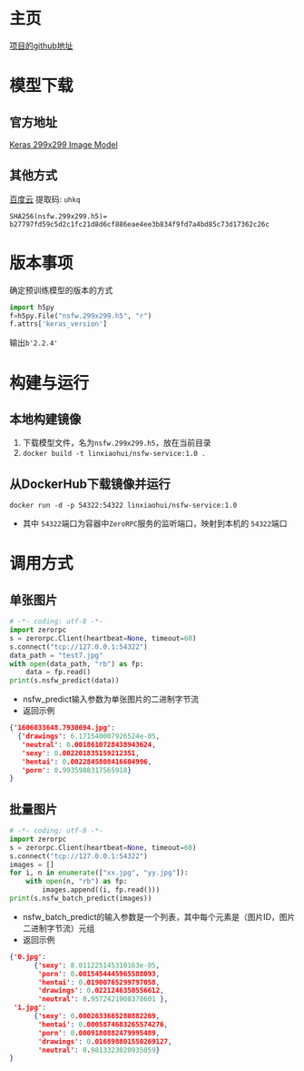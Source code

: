 # 主页
   [项目的github地址](https://github.com/GantMan/nsfw_model)

# 模型下载

## 官方地址
   [Keras 299x299 Image Model](https://s3.amazonaws.com/nsfwdetector/nsfw.299x299.h5)
   
## 其他方式
   [百度云](https://pan.baidu.com/s/15R-M4JdnjjhY04JgoVDYnw) 提取码: `uhkq`

```
SHA256(nsfw.299x299.h5)= b27797fd59c5d2c1fc21d8d6cf886eae4ee3b834f9fd7a4bd85c73d17362c26c
```

# 版本事项
确定预训练模型的版本的方式
```python
import h5py
f=h5py.File("nsfw.299x299.h5", "r")
f.attrs['keras_version']
```
输出`b'2.2.4'`

# 构建与运行

## 本地构建镜像
   1. 下载模型文件，名为`nsfw.299x299.h5`，放在当前目录
   2. `docker build -t linxiaohui/nsfw-service:1.0 .`

## 从DockerHub下载镜像并运行
   `docker run -d -p 54322:54322 linxiaohui/nsfw-service:1.0`
   * 其中 `54322`端口为容器中`ZeroRPC`服务的监听端口，映射到本机的 `54322`端口

# 调用方式
## 单张图片
```python
# -*- coding: utf-8 -*-
import zerorpc
s = zerorpc.Client(heartbeat=None, timeout=60)
s.connect("tcp://127.0.0.1:54322")
data_path = "test7.jpg"
with open(data_path, "rb") as fp:
    data = fp.read()
print(s.nsfw_predict(data))
```
   * nsfw_predict输入参数为单张图片的二进制字节流
   * 返回示例
```json
{'1606033648.7930694.jpg': 
  {'drawings': 6.171540007926524e-05, 
   'neutral': 0.0018610728438943624,
   'sexy': 0.002201835159212351, 
   'hentai': 0.0022845808416604996, 
   'porn': 0.9935908317565918}
}
```

## 批量图片
```python
# -*- coding: utf-8 -*-
import zerorpc
s = zerorpc.Client(heartbeat=None, timeout=60)
s.connect("tcp://127.0.0.1:54322")
images = []
for i, n in enumerate(["xx.jpg", "yy.jpg"]):
    with open(n, "rb") as fp:
        images.append((i, fp.read()))
print(s.nsfw_batch_predict(images))
```
   * nsfw_batch_predict的输入参数是一个列表，其中每个元素是（图片ID，图片二进制字节流）元组
   * 返回示例
```json
{'0.jpg': 
      {'sexy': 8.011225145310163e-05, 
       'porn': 0.0015454445965588093, 
       'hentai': 0.01900765299797058,
       'drawings': 0.0221246350556612,
       'neutral': 0.9572421908378601 },
 '1.jpg': 
      {'sexy': 0.0002633665280882269, 
       'hentai': 0.0005874683265574276, 
       'porn': 0.0009180882479995489,
       'drawings': 0.016898801550269127,
       'neutral': 0.9813323020935059}
}
```
